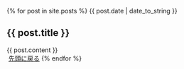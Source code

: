 {% for post in site.posts %}
<span>
  {{ post.date | date_to_string }}
</span>
<h2>
  {{ post.title }}
</h2>
<div>
  {{ post.content }}
</div>
<span>
  <a href="{{ '/' | relative_url }}">先頭に戻る</a>
</span>
{% endfor %}
